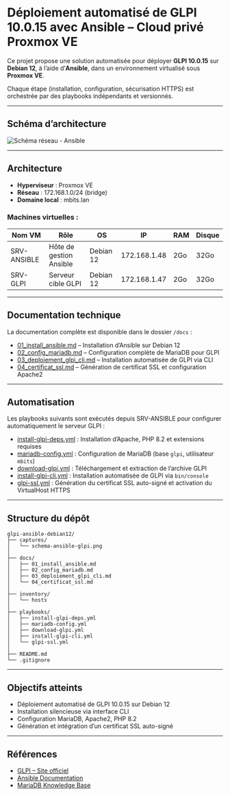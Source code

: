 # Déploiement automatisé de GLPI 10.0.15 avec Ansible – Cloud privé Proxmox VE

Ce projet propose une solution automatisée pour déployer **GLPI 10.0.15** sur **Debian 12**, à l’aide d’**Ansible**, dans un environnement virtualisé sous **Proxmox VE**.

Chaque étape (installation, configuration, sécurisation HTTPS) est orchestrée par des playbooks indépendants et versionnés.

---

## Schéma d’architecture

![Schéma réseau - Ansible](captures/schema-ansible-glpi.png)

---

## Architecture  

- **Hyperviseur** : Proxmox VE
- **Réseau** : 172.168.1.0/24 (bridge)
- **Domaine local** : mbits.lan

### Machines virtuelles :

| Nom VM        | Rôle                     | OS        | IP             | RAM | Disque |
|---------------|--------------------------|-----------|----------------|-----|--------|
| SRV-ANSIBLE   | Hôte de gestion Ansible  | Debian 12 | 172.168.1.48   | 2Go | 32Go   |
| SRV-GLPI      | Serveur cible GLPI       | Debian 12 | 172.168.1.47   | 2Go | 32Go   |

---

## Documentation technique

La documentation complète est disponible dans le dossier `/docs` :

- [01_install_ansible.md](docs/01_install_ansible.md) – Installation d’Ansible sur Debian 12
- [02_config_mariadb.md](docs/02_config_mariadb.md) – Configuration complète de MariaDB pour GLPI
- [03_deploiement_glpi_cli.md](docs/03_deploiement_glpi_cli.md) – Installation automatisée de GLPI via CLI
- [04_certificat_ssl.md](docs/04_certificat_ssl.md) – Génération de certificat SSL et configuration Apache2

---

## Automatisation

Les playbooks suivants sont exécutés depuis SRV-ANSIBLE pour configurer automatiquement le serveur GLPI :

- [install-glpi-deps.yml](playbooks/install-glpi-deps.yml) : Installation d’Apache, PHP 8.2 et extensions requises
- [mariadb-config.yml](playbooks/mariadb-config.yml) : Configuration de MariaDB (base `glpi`, utilisateur `mbits`)
- [download-glpi.yml](playbooks/download-glpi.yml) : Téléchargement et extraction de l’archive GLPI
- [install-glpi-cli.yml](playbooks/install-glpi-cli.yml) : Installation automatisée de GLPI via `bin/console`
- [glpi-ssl.yml](playbooks/glpi-ssl.yml) : Génération du certificat SSL auto-signé et activation du VirtualHost HTTPS

---

## Structure du dépôt

```
glpi-ansible-debian12/
├── captures/
│   └── schema-ansible-glpi.png
│
├── docs/
│   ├── 01_install_ansible.md
│   ├── 02_config_mariadb.md
│   ├── 03_deploiement_glpi_cli.md
│   └── 04_certificat_ssl.md
│
├── inventory/
│   └── hosts
│
├── playbooks/
│   ├── install-glpi-deps.yml
│   ├── mariadb-config.yml
│   ├── download-glpi.yml
│   ├── install-glpi-cli.yml
│   └── glpi-ssl.yml
│
├── README.md
└── .gitignore

```
---

## Objectifs atteints

- Déploiement automatisé de GLPI 10.0.15 sur Debian 12
- Installation silencieuse via interface CLI
- Configuration MariaDB, Apache2, PHP 8.2
- Génération et intégration d’un certificat SSL auto-signé

---

## Références

- [GLPI – Site officiel](https://glpi-project.org/)
- [Ansible Documentation](https://docs.ansible.com/)
- [MariaDB Knowledge Base](https://mariadb.com/kb/en/)

